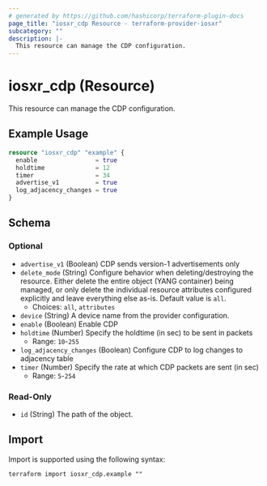 ```yaml
---
# generated by https://github.com/hashicorp/terraform-plugin-docs
page_title: "iosxr_cdp Resource - terraform-provider-iosxr"
subcategory: ""
description: |-
  This resource can manage the CDP configuration.
---
```


# iosxr_cdp (Resource)

This resource can manage the CDP configuration.

## Example Usage

```terraform
resource "iosxr_cdp" "example" {
  enable                = true
  holdtime              = 12
  timer                 = 34
  advertise_v1          = true
  log_adjacency_changes = true
}
```

<!-- schema generated by tfplugindocs -->
## Schema

### Optional

- `advertise_v1` (Boolean) CDP sends version-1 advertisements only
- `delete_mode` (String) Configure behavior when deleting/destroying the resource. Either delete the entire object (YANG container) being managed, or only delete the individual resource attributes configured explicitly and leave everything else as-is. Default value is `all`.
  - Choices: `all`, `attributes`
- `device` (String) A device name from the provider configuration.
- `enable` (Boolean) Enable CDP
- `holdtime` (Number) Specify the holdtime (in sec) to be sent in packets
  - Range: `10`-`255`
- `log_adjacency_changes` (Boolean) Configure CDP to log changes to adjacency table
- `timer` (Number) Specify the rate at which CDP packets are sent (in sec)
  - Range: `5`-`254`

### Read-Only

- `id` (String) The path of the object.

## Import

Import is supported using the following syntax:

```shell
terraform import iosxr_cdp.example ""
```
